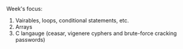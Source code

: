 Week's focus:

1. Vairables, loops, conditional statements, etc.
2. Arrays
3. C langauge (ceasar, vigenere cyphers and brute-force cracking passwords)
